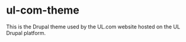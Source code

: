 # ul-com-theme

This is the Drupal theme used by the UL.com website hosted on the UL Drupal platform.
